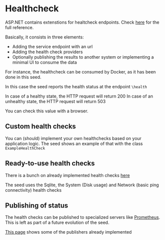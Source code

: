 # Healthcheck

ASP.NET contains extenstions for healtcheck endpoints. Check [here](https://docs.microsoft.com/en-us/aspnet/core/host-and-deploy/health-checks?view=aspnetcore-2.2) for the full reference.

Basically, it consists in three elements:

- Adding the service endpoint with an url
- Adding the health check providers
- Optionally publishing the results to another system or implementing a minimal UI to consume the data

For instance, the healthcheck can be consumed by Docker, as it has been done in this seed. 

In this case the seed reports the health status at the endpoint `\health`

In case of a healthy state, the HTTP request will return 200
In case of an unhealthy state, the HTTP request will return 503

You can check this value with a browser.

## Custom health checks

You can (should) implement your own healthchecks based on your application logic. The seed shows an example of that with the class `ExampleHealthCheck`

## Ready-to-use health checks

There is a bunch on already implemented health checks [here](https://github.com/Xabaril/AspNetCore.Diagnostics.HealthChecks)

The seed uses the Sqlite, the System (Disk usage) and Network (basic ping connectivity) health checks


## Publishing of status

The health checks can be published to specialized servers like [Prometheus](https://prometheus.io/). This is left as part of a future evolution of the seed.

[This page](https://github.com/Xabaril/AspNetCore.Diagnostics.HealthChecks#healthcheck-push-results) shows some of the publishers already implemented 

